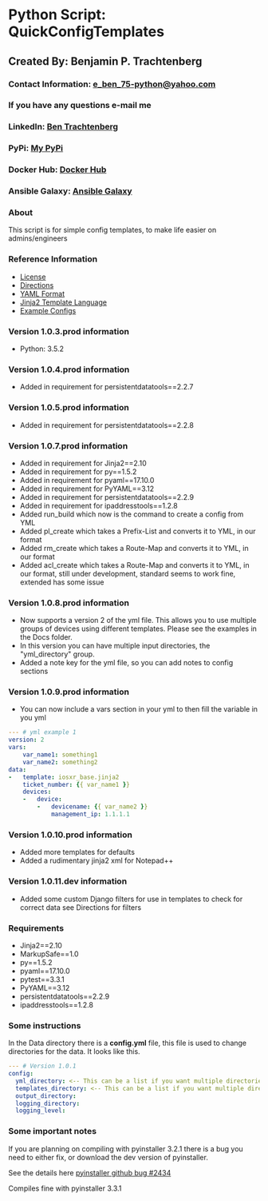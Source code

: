 # Python Script: QuickConfigTemplates

## Created By: Benjamin P. Trachtenberg

### Contact Information:  e_ben_75-python@yahoo.com
### If you have any questions e-mail me

### LinkedIn: [Ben Trachtenberg](https://www.linkedin.com/in/ben-trachtenberg-3a78496)
### PyPi: [My PyPi](https://pypi.org/user/btr1975/)
### Docker Hub: [Docker Hub](https://hub.docker.com/r/btr1975)
### Ansible Galaxy: [Ansible Galaxy](https://galaxy.ansible.com/btr1975/)

### About

This script is for simple config templates, to make life easier on admins/engineers

### Reference Information
* [License](https://github.com/btr1975/QuickConfigTemplates/blob/master/LICENSE)
* [Directions](https://github.com/btr1975/QuickConfigTemplates/blob/master/Docs/Directions.txt)
* [YAML Format](http://yaml.org/)
* [Jinja2 Template Language](http://jinja.pocoo.org)
* [Example Configs](https://github.com/btr1975/QuickConfigTemplates/tree/master/Docs/Examples)

### Version 1.0.3.prod information

* Python: 3.5.2

### Version 1.0.4.prod information

* Added in requirement for persistentdatatools==2.2.7

### Version 1.0.5.prod information

* Added in requirement for persistentdatatools==2.2.8

### Version 1.0.7.prod information

* Added in requirement for Jinja2==2.10
* Added in requirement for py==1.5.2
* Added in requirement for pyaml==17.10.0
* Added in requirement for PyYAML==3.12
* Added in requirement for persistentdatatools==2.2.9
* Added in requirement for ipaddresstools==1.2.8
* Added run_build which now is the command to create a config from YML
* Added pl_create which takes a Prefix-List and converts it to YML, in our format
* Added rm_create which takes a Route-Map and converts it to YML, in our format
* Added acl_create which takes a Route-Map and converts it to YML, in our format, still under development, standard
  seems to work fine, extended has some issue

### Version 1.0.8.prod information

* Now supports a version 2 of the yml file.  This allows you to use multiple groups of devices using different templates.
  Please see the examples in the Docs folder.
* In this version you can have multiple input directories, the "yml_directory" group.
* Added a note key for the yml file, so you can add notes to config sections

### Version 1.0.9.prod information
* You can now include a vars section in your yml to then fill the variable in you yml

```yaml
--- # yml example 1
version: 2
vars:
    var_name1: something1
    var_name2: something2
data:
-   template: iosxr_base.jinja2
    ticket_number: {{ var_name1 }}
    devices:
    -   device:
        -   devicename: {{ var_name2 }}
            management_ip: 1.1.1.1

```

### Version 1.0.10.prod information
* Added more templates for defaults
* Added a rudimentary jinja2 xml for Notepad++

### Version 1.0.11.dev information
* Added some custom Django filters for use in templates to check for correct data see Directions for filters

### Requirements
* Jinja2==2.10
* MarkupSafe==1.0
* py==1.5.2
* pyaml==17.10.0
* pytest==3.3.1
* PyYAML==3.12
* persistentdatatools==2.2.9
* ipaddresstools==1.2.8

### Some instructions

In the Data directory there is a **config.yml** file, this file is used to change directories for the data. It looks
like this.


	
```yaml
--- # Version 1.0.1
config:
  yml_directory: <-- This can be a list if you want multiple directories.  They will be searched in order. First file found wins.
  templates_directory: <-- This can be a list if you want multiple directories.  They will be searched in order. First file found wins.
  output_directory:
  logging_directory:
  logging_level:
```

### Some important notes
If you are planning on compiling with pyinstaller 3.2.1 there is a bug you need to either fix, or download the dev 
version of pyinstaller.

See the details here [pyinstaller github bug #2434](https://github.com/pyinstaller/pyinstaller/issues/2434)

Compiles fine with pyinstaller 3.3.1